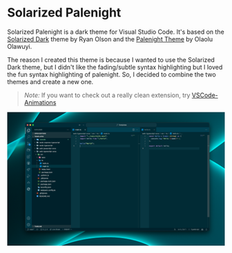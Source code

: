 # Solarized Palenight

Solarized Palenight is a dark theme for Visual Studio Code. It's based on the [Solarized Dark](https://marketplace.visualstudio.com/items?itemName=ryanolsonx.solarized) theme by Ryan Olson and the [Palenight Theme](https://marketplace.visualstudio.com/items?itemName=whizkydee.material-palenight-theme) by Olaolu Olawuyi.

The reason I created this theme is because I wanted to use the Solarized Dark theme, but I didn't like the fading/subtle syntax highlighting but I loved the fun syntax highlighting of palenight. So, I decided to combine the two themes and create a new one.

> _Note:_ If you want to check out a really clean extension, try [VSCode-Animations](https://marketplace.visualstudio.com/items?itemName=BrandonKirbyson.vscode-animations)

![Screenshot](./static/screenshot.png)
